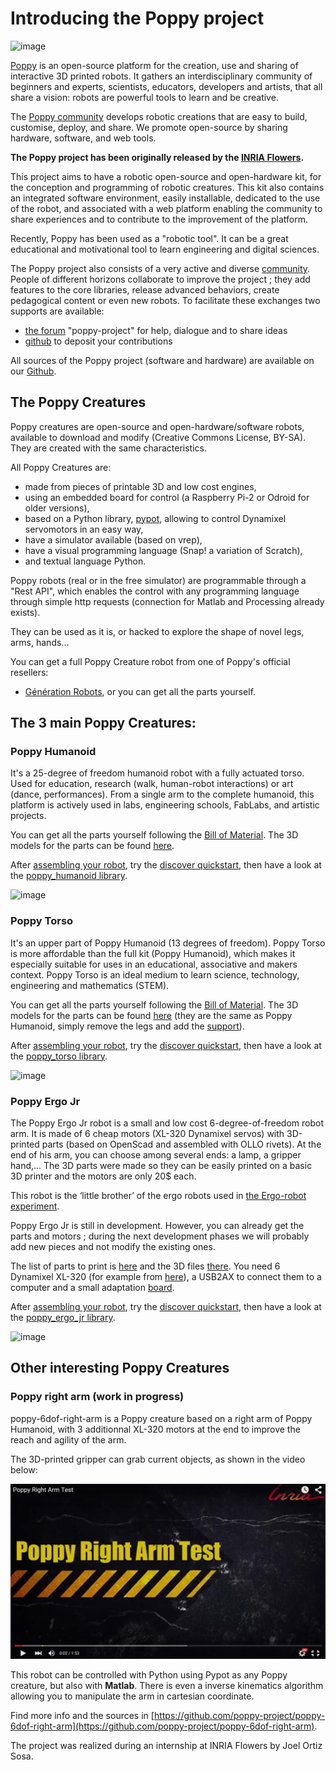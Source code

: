 
# Introducing the Poppy project

![image](../images/poppy_name_h144.png)

[Poppy](https://www.poppy-project.org/) is an open-source platform for the creation, use and sharing of interactive 3D printed robots. It gathers an interdisciplinary community of beginners and experts, scientists, educators, developers and artists, that all share a vision: robots are powerful tools to learn and be creative.

The [Poppy community](https://forum.poppy-project.org/) develops robotic creations that are easy to build, customise, deploy, and share. We promote open-source by sharing hardware, software, and web tools.  

**The Poppy project has been originally released by the [INRIA Flowers](http://www.inria.fr/equipes/flowers/).**

This project aims to have a robotic open-source and open-hardware kit, for the conception and programming of robotic creatures. This kit also contains an integrated software environment, easily installable, dedicated to the use of the robot, and associated with a web platform enabling the community to share experiences and to contribute to the improvement of the platform.

Recently, Poppy has been used as a "robotic tool". It can be a great educational and motivational tool to learn engineering and digital sciences.

The Poppy project also consists of a very active and diverse [community](../contribute.html). People of different horizons collaborate to improve the project ; they add features to the core libraries, release advanced behaviors, create pedagogical content or even new robots.
To facilitate these exchanges two supports are available:
- [the forum](https://forum.poppy-project.org/) "poppy-project" for help, dialogue and to share ideas
- [github](https://github.com/poppy-project) to deposit your contributions

All sources of the Poppy project (software and hardware) are available on our [Github](https://github.com/poppy-project).

## The Poppy Creatures

Poppy creatures are open-source and open-hardware/software robots, available to download and modify (Creative Commons License, BY-SA). They are created with the same characteristics.

All Poppy Creatures are:
- made from pieces of printable 3D and low cost engines,
- using an embedded board for control (a Raspberry Pi-2 or Odroid for older versions),
- based on a Python library, [pypot](../pypot/doc/about.html), allowing to control Dynamixel servomotors in an easy way,
- have a simulator available (based on vrep),
- have a visual programming language (Snap! a variation of Scratch),
- and textual language Python.

Poppy robots (real or in the free simulator) are programmable through a "Rest API", which enables the control with any programming language through simple http requests (connection for Matlab and Processing already exists).

They can be used as it is, or hacked to explore the shape of novel legs, arms, hands...


You can get a full Poppy Creature robot from one of Poppy's official resellers:
-   [Génération Robots](http://www.generationrobots.com/en/402077-poppy-humanoid-kit-with-3d-printed-parts.html/), or you can get all the parts yourself.

## The 3 main Poppy Creatures:

### Poppy Humanoid

It's a 25-degree of freedom humanoid robot with a fully actuated torso. Used for education, research (walk, human-robot interactions) or art (dance, performances). From a single arm to the complete humanoid, this platform is actively used in labs, engineering schools, FabLabs, and artistic projects.


You can get all the parts yourself following the [Bill of Material](https://github.com/poppy-project/poppy-humanoid/blob/master/hardware/doc/BOM.md/). The 3D models for the parts can be found [here](https://github.com/poppy-project/poppy-humanoid/releases/tag/hardware_1.0.1/).

After [assembling your robot](../poppy-humanoid/assembly_doc/index.html), try the
[discover quickstart](quickstarts/discover.html), then have a look at the
[poppy\_humanoid library](../poppy-humanoid/doc/index.html).

![image](../images/poppy-le-robot-de-face.jpg)

### Poppy Torso
It's an upper part of Poppy Humanoid (13 degrees of freedom).
Poppy Torso is more affordable than the full kit (Poppy Humanoid), which makes it especially suitable for uses in an educational, associative and makers context. Poppy Torso is an ideal medium to learn science, technology, engineering and mathematics (STEM).


You can get all the parts yourself following the [Bill of Material](https://github.com/poppy-project/poppy-torso/blob/master/hardware/doc/BOM.md/).
The 3D models for the parts can be found [here](https://github.com/poppy-project/poppy-humanoid/releases/tag/hardware_1.0.1/)
(they are the same as Poppy Humanoid, simply remove the legs and add the [support](https://github.com/poppy-project/robot-support-toolbox/)).

After [assembling your robot](../poppy-humanoid/assembly_doc/index.html), try the
[discover quickstart](quickstarts/discover.html), then have a look at the
[poppy\_torso library](../poppy-torso/doc/index.html).

![image](../images/robot-poppy-torso.jpg)

### Poppy Ergo Jr

The Poppy Ergo Jr robot is a small and low cost 6-degree-of-freedom robot arm. It is made of 6 cheap motors (XL-320 Dynamixel servos) with 3D-printed parts (based on OpenScad and assembled with OLLO rivets).
At the end of his arm, you can choose among several ends: a lamp, a gripper hand,... The 3D parts were made so they can be easily printed on a basic 3D printer and the motors are only 20$ each.

This robot is the ‘little brother’ of the ergo robots used in [the Ergo-robot experiment](https://www.poppy-project.org/project/mathematics-a-beautiful-elsewhere).

Poppy Ergo Jr is still in development. However, you can already get the parts and motors ; during the next development phases we will probably add new pieces and not modify the existing ones.


The list of parts to print is
[here](https://github.com/poppy-project/poppy-ergo-jr/blob/master/hardware/parts/BOM.md/)
and the 3D files
[there](https://github.com/poppy-project/poppy-ergo-jr/releases/). You need 6 Dynamixel XL-320 (for example from
[here](http://www.generationrobots.com/en/401692-dynamixel-xl-320-servo-motor.html/)), a USB2AX to connect them to a computer and a small adaptation
[board](https://github.com/poppy-project/poppy-ergo-jr/blob/master/doc/electronic.md).

After [assembling your robot](../poppy-ergo-jr/assembly_doc/index.html), try the
[discover quickstart](quickstarts/discover.html), then have a look at the
[poppy\_ergo\_jr library](../poppy-ergo-jr/doc/index.html).

![image](../images/poppy-ergo-jr.jpg)

## Other interesting Poppy Creatures

### Poppy right arm (work in progress)

poppy-6dof-right-arm is a Poppy creature based on a right arm of Poppy Humanoid, with 3 additionnal XL-320 motors at the end to improve the reach and agility of the arm.

The 3D-printed gripper can grab current objects, as shown in the video below:

[![IMAGE ALT TEXT HERE](../images/6dof-arm-video.jpg)](https://www.youtube.com/watch?v=47-JBuZhTWU&feature=youtu.be)

This robot can be controlled with Python using Pypot as any Poppy creature, but also with **Matlab**. There is even a inverse kinematics algorithm allowing you to manipulate the arm in cartesian coordinate.

Find more info and the sources in [https://github.com/poppy-project/poppy-6dof-right-arm](https://github.com/poppy-project/poppy-6dof-right-arm).

The project was realized during an internship at INRIA Flowers by Joel Ortiz Sosa.
